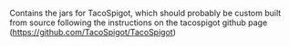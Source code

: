 Contains the jars for TacoSpigot, which should probably be custom built from source following the instructions on the tacospigot github page (https://github.com/TacoSpigot/TacoSpigot)
